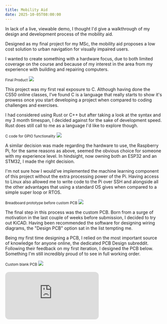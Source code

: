 ```yaml
---
title: Mobility Aid
date: 2025-10-05T08:00:00
---
```


In lack of a live, viewable demo, I thought I'd give a walkthrough of my design and development process of the mobility aid.

Designed as my final project for my MSc, the mobility aid proposes a low cost solution to urban navigation for visually impaired users.


I wanted to create something with a hardware focus, due to both limited coverage on the course and because of my interest in the area from my experience with building and repairing computers.

<div className="blogImage">
    <span><small>Final Product</small></span>
    <img src="https://d13prx4uxyzd87.cloudfront.net/product.jpeg"></img>
</div>

This project was my first real exposure to C. Although having done the CS50 online classes, I've found C is a language that really starts to show it's prowess once you start developing a project when compared to coding challenges and exercises. 


I had considered using Rust or C++ but after taking a look at the syntax and my 3 month timespan, I decided against for the sake of development speed. Rust does still call to me as a language I'd like to explore though.

<div className="blogImage">
    <span><small>C code for GPIO functionality</small></span>
    <img src="https://d13prx4uxyzd87.cloudfront.net/bitshift.png"></img>
</div>

A similar decision was made regarding the hardware to use, the Raspberry Pi, for the same reasons as above, seemed the obvious choice for someone with my experience level. In hindsight, now owning both an ESP32 and an STM32, I made the right decision. 


I'm not sure how I would've implemented the machine learning component of this project without the extra processing power of the Pi. Having access to Linux also allowed me to write code to the Pi over SSH and alongside all the other advantages that using a standard OS gives when compared to a simple super loop or RTOS.

<div className="blogImage">
    <span><small>Breadboard prototype before custom PCB</small></span>
    <img src="https://d13prx4uxyzd87.cloudfront.net/prototype.jpeg"></img>
</div>

The final step in this process was the custom PCB. Born from a surge of motivation in the last couple of weeks before submission, I decided to try out KiCAD. Having been recommended the software for designing wiring diagrams, the "Design PCB" option sat in the list tempting me. 

Being my first time designing a PCB, I relied on the most important source of knowledge for anyone online, the dedicated PCB Design subreddit. Following their feedback on my first iteration, I designed the PCB below. Something I'm still incredibly proud of to see in full working order. 

<div className="blogImage">
    <span><small>Custom blank PCB</small></span>
    <img src="https://d13prx4uxyzd87.cloudfront.net/empty-pcb.jpeg"></img>
</div>

  
<br>
<div className = "spotifyEmbed">
<iframe 
style="border-radius:12px" 
src="https://open.spotify.com/embed/track/6PaSOin7Y9GnXRZ5U5sMsv?utm_source=generator"
height="152" 
frameBorder="0" 
allowfullscreen="" 
allow="autoplay; clipboard-write; encrypted-media; fullscreen; picture-in-picture" 
loading="lazy">
</iframe>
</div>
